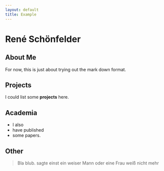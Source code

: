 ```yaml
---
layout: default
title: Example
---
```


# René Schönfelder

## About Me

For now, this is just about trying out the mark down format.

## Projects

I could list some **projects** here.

## Academia

- I also
- have published
- some papers.

## Other

> Bla blub.
> sagte einst ein
> weiser Mann
> oder eine Frau
> weiß nicht mehr

